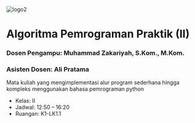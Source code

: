 ![logo2](https://github.com/user-attachments/assets/425e7307-6204-4fa3-adf2-0606088e06de)

# Algoritma Pemrograman Praktik (II)
### Dosen Pengampu: Muhammad Zakariyah, S.Kom., M.Kom.
### Asisten Dosen: Ali Pratama

Mata kuliah yang mengimplementasi alur program sederhana hingga kompleks menggunakan bahasa pemrograman python

- Kelas: II
- Jadwal: 12:50 – 16:20
- Ruangan: K1-LK1.1

